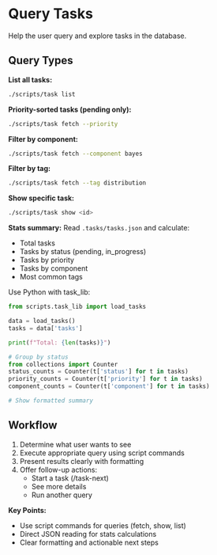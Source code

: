 # Query Tasks

Help the user query and explore tasks in the database.

## Query Types

**List all tasks:**
```bash
./scripts/task list
```

**Priority-sorted tasks (pending only):**
```bash
./scripts/task fetch --priority
```

**Filter by component:**
```bash
./scripts/task fetch --component bayes
```

**Filter by tag:**
```bash
./scripts/task fetch --tag distribution
```

**Show specific task:**
```bash
./scripts/task show <id>
```

**Stats summary:**
Read `.tasks/tasks.json` and calculate:
- Total tasks
- Tasks by status (pending, in_progress)
- Tasks by priority
- Tasks by component
- Most common tags

Use Python with task_lib:
```python
from scripts.task_lib import load_tasks

data = load_tasks()
tasks = data['tasks']

print(f"Total: {len(tasks)}")

# Group by status
from collections import Counter
status_counts = Counter(t['status'] for t in tasks)
priority_counts = Counter(t['priority'] for t in tasks)
component_counts = Counter(t['component'] for t in tasks)

# Show formatted summary
```

## Workflow

1. Determine what user wants to see
2. Execute appropriate query using script commands
3. Present results clearly with formatting
4. Offer follow-up actions:
   - Start a task (/task-next)
   - See more details
   - Run another query

**Key Points:**
- Use script commands for queries (fetch, show, list)
- Direct JSON reading for stats calculations
- Clear formatting and actionable next steps
